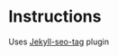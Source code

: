 # Instructions



Uses [Jekyll-seo-tag](https://github.com/jekyll/jekyll-seo-tag/blob/master/docs/usage.md) plugin







